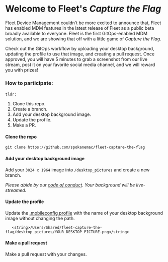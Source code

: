 # Welcome to Fleet's _Capture the Flag_

Fleet Device Management couldn’t be more excited to announce that, Fleet has enabled MDM features in the latest release of Fleet as a public beta broadly available to everyone. Fleet is the first GitOps-enabled MDM solution, and we are showing that off with a little game of _Capture the Flag._ 

Check out the GitOps workflow by uploading your desktop background, updating the profile to use that image, and creating a pull request. Once approved, you will have 5 minutes to grab a screenshot from our live stream, post it on your favorite social media channel, and we will reward you with prizes!

### How to participate:

`tldr:` 

1.  Clone this repo.
2.  Create a branch.
3.  Add your desktop background image.
4.  Update the profile.
5.  Make a PR.

#### Clone the repo

```shell
git clone https://github.com/spokanemac/fleet-capture-the-flag
```

#### Add your desktop background image

Add your `3024 x 1964` image into `/desktop_pictures` and create a new branch.

_Please abide by our_ [_code of conduct_](https://github.com/fleetdm/fleet/blob/main/CODE_OF_CONDUCT.md)_. Your background will be live-streamed._

#### Update the profile

Update the [.mobileconfig profile](https://github.com/spokanemac/fleet-capture-the-flag/blob/8be2471224e11783aaef2e98ab046aa514e24a04/mdm_profiles/set_desktop_picture.mobileconfig#L19) with the name of your desktop background image without changing the path.

```
   <string>/Users/Shared/fleet-capture-the-flag/desktop_pictures/YOUR_DESKTOP_PICTURE.png</string>
```

#### Make a pull request

Make a pull request with your changes.
